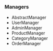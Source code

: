 ### Managers

* AbstractManager
* UserManager
* AdminManager
* ProductManager
* CategoryManager
* OrderManager